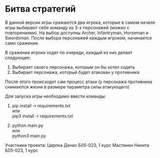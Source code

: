 # Битва стратегий

В данной версии игры сражаются два игрока, которые в самом начале игры выбирают себе команду из 3-х персонажей (можно с повторениями).
На выбор доступны Archer, Infantryman, Horseman и Swordsman. После выбора персонажей каждым игроком, начинается само сражение.

В сражении игроки ходят по очереди, каждый из них делает следующее:
1) Выбирает своего персонажа, которым он бы хотел ходить
2) Выбирает персонажа, который будет атакован у противника

После этого происходит сам процесс атаки (у персонажа противника снимаются жизни в размере параметра силы атакующего)


Для запуска игры необходимо ввести команды:

1) pip install -r requirements.txt    
или     
pip3 install -r requirements.txt

2) python main.py      
или       
python3 main.py



Участники проекта:
Цирпка Денис Б05-023, 1 курс
Мастинен Никита Б05-023, 1 курс
